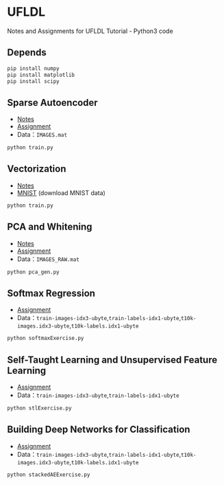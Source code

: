 # UFLDL
Notes and Assignments for UFLDL Tutorial - Python3 code

Depends
------------
```bash
pip install numpy
pip install matplotlib
pip install scipy
```

Sparse Autoencoder
------------
* [Notes](http://hertzcat.com/2018/10/20/ufldl-sparse-autoencoder/)
* [Assignment](https://github.com/hertzcat/UFLDL/blob/master/ex1/ex.pdf)
* Data：`IMAGES.mat`

```bash
python train.py
```

Vectorization
------------
* [Notes](http://hertzcat.com/2018/10/26/ufldl-vectorization/)
* [MNIST](http://yann.lecun.com/exdb/mnist/train-images-idx3-ubyte.gz) (download MNIST data)

```bash
python train.py
```

PCA and Whitening
------------
* [Notes](http://hertzcat.com/2018/11/04/ufldl-pca-and-whitening/)
* [Assignment](http://ufldl.stanford.edu/wiki/index.php/Exercise:PCA_and_Whitening)
* Data：`IMAGES_RAW.mat`

```bash
python pca_gen.py
```

Softmax Regression
------------
* [Assignment](http://ufldl.stanford.edu/wiki/index.php/Exercise:Softmax_Regression)
* Data：`train-images-idx3-ubyte`,`train-labels-idx1-ubyte`,`t10k-images.idx3-ubyte`,`t10k-labels.idx1-ubyte`

```bash
python softmaxExercise.py
```

Self-Taught Learning and Unsupervised Feature Learning
------------
* [Assignment](http://ufldl.stanford.edu/wiki/index.php/Exercise:Self-Taught_Learning)
* Data：`train-images-idx3-ubyte`,`train-labels-idx1-ubyte`

```bash
python stlExercise.py
```

Building Deep Networks for Classification
------------
* [Assignment](http://ufldl.stanford.edu/wiki/index.php/Exercise:_Implement_deep_networks_for_digit_classification)
* Data：`train-images-idx3-ubyte`,`train-labels-idx1-ubyte`,`t10k-images.idx3-ubyte`,`t10k-labels.idx1-ubyte`

```bash
python stackedAEExercise.py
```